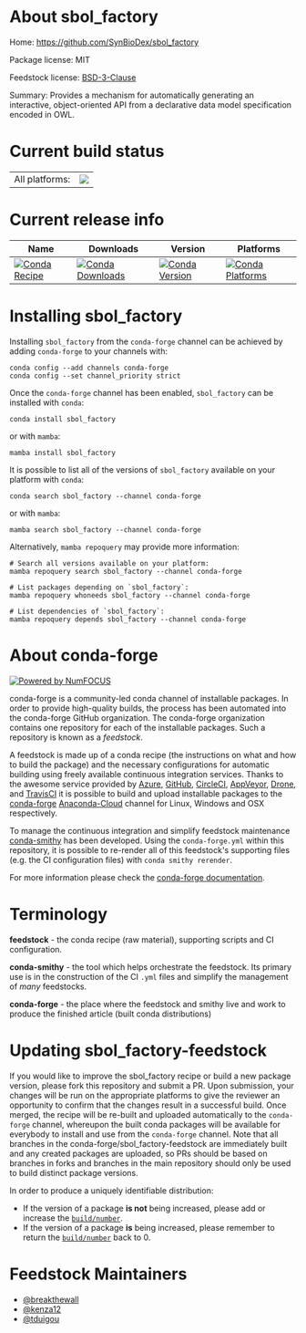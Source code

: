 About sbol_factory
==================

Home: https://github.com/SynBioDex/sbol_factory

Package license: MIT

Feedstock license: [BSD-3-Clause](https://github.com/conda-forge/sbol_factory-feedstock/blob/main/LICENSE.txt)

Summary: Provides a mechanism for automatically generating an interactive, object-oriented API from a declarative data model specification encoded in OWL.

Current build status
====================


<table><tr><td>All platforms:</td>
    <td>
      <a href="https://dev.azure.com/conda-forge/feedstock-builds/_build/latest?definitionId=16268&branchName=main">
        <img src="https://dev.azure.com/conda-forge/feedstock-builds/_apis/build/status/sbol_factory-feedstock?branchName=main">
      </a>
    </td>
  </tr>
</table>

Current release info
====================

| Name | Downloads | Version | Platforms |
| --- | --- | --- | --- |
| [![Conda Recipe](https://img.shields.io/badge/recipe-sbol_factory-green.svg)](https://anaconda.org/conda-forge/sbol_factory) | [![Conda Downloads](https://img.shields.io/conda/dn/conda-forge/sbol_factory.svg)](https://anaconda.org/conda-forge/sbol_factory) | [![Conda Version](https://img.shields.io/conda/vn/conda-forge/sbol_factory.svg)](https://anaconda.org/conda-forge/sbol_factory) | [![Conda Platforms](https://img.shields.io/conda/pn/conda-forge/sbol_factory.svg)](https://anaconda.org/conda-forge/sbol_factory) |

Installing sbol_factory
=======================

Installing `sbol_factory` from the `conda-forge` channel can be achieved by adding `conda-forge` to your channels with:

```
conda config --add channels conda-forge
conda config --set channel_priority strict
```

Once the `conda-forge` channel has been enabled, `sbol_factory` can be installed with `conda`:

```
conda install sbol_factory
```

or with `mamba`:

```
mamba install sbol_factory
```

It is possible to list all of the versions of `sbol_factory` available on your platform with `conda`:

```
conda search sbol_factory --channel conda-forge
```

or with `mamba`:

```
mamba search sbol_factory --channel conda-forge
```

Alternatively, `mamba repoquery` may provide more information:

```
# Search all versions available on your platform:
mamba repoquery search sbol_factory --channel conda-forge

# List packages depending on `sbol_factory`:
mamba repoquery whoneeds sbol_factory --channel conda-forge

# List dependencies of `sbol_factory`:
mamba repoquery depends sbol_factory --channel conda-forge
```


About conda-forge
=================

[![Powered by
NumFOCUS](https://img.shields.io/badge/powered%20by-NumFOCUS-orange.svg?style=flat&colorA=E1523D&colorB=007D8A)](https://numfocus.org)

conda-forge is a community-led conda channel of installable packages.
In order to provide high-quality builds, the process has been automated into the
conda-forge GitHub organization. The conda-forge organization contains one repository
for each of the installable packages. Such a repository is known as a *feedstock*.

A feedstock is made up of a conda recipe (the instructions on what and how to build
the package) and the necessary configurations for automatic building using freely
available continuous integration services. Thanks to the awesome service provided by
[Azure](https://azure.microsoft.com/en-us/services/devops/), [GitHub](https://github.com/),
[CircleCI](https://circleci.com/), [AppVeyor](https://www.appveyor.com/),
[Drone](https://cloud.drone.io/welcome), and [TravisCI](https://travis-ci.com/)
it is possible to build and upload installable packages to the
[conda-forge](https://anaconda.org/conda-forge) [Anaconda-Cloud](https://anaconda.org/)
channel for Linux, Windows and OSX respectively.

To manage the continuous integration and simplify feedstock maintenance
[conda-smithy](https://github.com/conda-forge/conda-smithy) has been developed.
Using the ``conda-forge.yml`` within this repository, it is possible to re-render all of
this feedstock's supporting files (e.g. the CI configuration files) with ``conda smithy rerender``.

For more information please check the [conda-forge documentation](https://conda-forge.org/docs/).

Terminology
===========

**feedstock** - the conda recipe (raw material), supporting scripts and CI configuration.

**conda-smithy** - the tool which helps orchestrate the feedstock.
                   Its primary use is in the construction of the CI ``.yml`` files
                   and simplify the management of *many* feedstocks.

**conda-forge** - the place where the feedstock and smithy live and work to
                  produce the finished article (built conda distributions)


Updating sbol_factory-feedstock
===============================

If you would like to improve the sbol_factory recipe or build a new
package version, please fork this repository and submit a PR. Upon submission,
your changes will be run on the appropriate platforms to give the reviewer an
opportunity to confirm that the changes result in a successful build. Once
merged, the recipe will be re-built and uploaded automatically to the
`conda-forge` channel, whereupon the built conda packages will be available for
everybody to install and use from the `conda-forge` channel.
Note that all branches in the conda-forge/sbol_factory-feedstock are
immediately built and any created packages are uploaded, so PRs should be based
on branches in forks and branches in the main repository should only be used to
build distinct package versions.

In order to produce a uniquely identifiable distribution:
 * If the version of a package **is not** being increased, please add or increase
   the [``build/number``](https://docs.conda.io/projects/conda-build/en/latest/resources/define-metadata.html#build-number-and-string).
 * If the version of a package **is** being increased, please remember to return
   the [``build/number``](https://docs.conda.io/projects/conda-build/en/latest/resources/define-metadata.html#build-number-and-string)
   back to 0.

Feedstock Maintainers
=====================

* [@breakthewall](https://github.com/breakthewall/)
* [@kenza12](https://github.com/kenza12/)
* [@tduigou](https://github.com/tduigou/)

